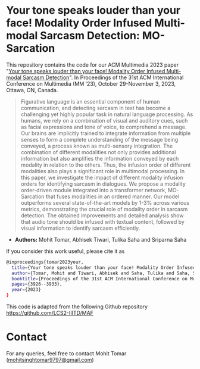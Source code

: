 # Your tone speaks louder than your face! Modality Order Infused Multi-modal Sarcasm Detection: MO-Sarcation
This repository contains the code for our ACM Multimedia 2023 paper "[Your tone speaks louder than your face! Modality Order Infused Multi-modal Sarcasm Detection](https://doi.org/10.1145/3581783.3612528)". In Proceedings of the 31st ACM International Conference on Multimedia (MM ’23), October 29-November 3, 2023, Ottawa, ON, Canada.
>Figurative language is an essential component of human communication, and detecting sarcasm in text has become a challenging yet highly popular task in natural language processing. As humans, we rely on a combination of visual and auditory cues, such as facial expressions and tone of voice, to comprehend a message. Our brains are implicitly trained to integrate information from multiple senses to form a complete understanding of the message being conveyed, a process known as multi-sensory integration. The combination of different modalities not only provides additional information but also amplifies the information conveyed by each modality in relation to the others. Thus, the infusion order of different modalities also plays a significant role in multimodal processing. In this paper, we investigate the impact of different modality infusion orders for identifying sarcasm in dialogues. We propose a modality order-driven module integrated into a transformer network, MO-Sarcation that fuses modalities in an ordered manner. Our model outperforms several state-of-the-art models by 1-3% across various metrics, demonstrating the crucial role of modality order in sarcasm detection. The obtained improvements and detailed analysis show that audio tone should be infused with textual content, followed by visual information to identify sarcasm efficiently.

* **Authors:** Mohit Tomar, Abhisek Tiwari, Tulika Saha and Sriparna Saha

If you consider this work useful, please cite it as

```bash
@inproceedings{tomar2023your,
  title={Your tone speaks louder than your face! Modality Order Infused Multi-modal Sarcasm Detection},
  author={Tomar, Mohit and Tiwari, Abhisek and Saha, Tulika and Saha, Sriparna},
  booktitle={Proceedings of the 31st ACM International Conference on Multimedia},
  pages={3926--3933},
  year={2023}
}
```
This code is adapted from the following Github repository https://github.com/LCS2-IIITD/MAF 

# Contact
For any queries, feel free to contact Mohit Tomar (mohitsinghtomar9797@gmail.com)



